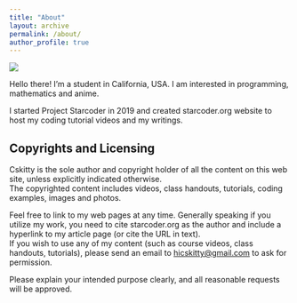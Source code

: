 ```yaml
---
title: "About"
layout: archive
permalink: /about/
author_profile: true
---
```


![](https://avatars3.githubusercontent.com/u/19498807?s=460&v=4)

Hello there! I’m a student in California, USA. I am interested in programming, mathematics and anime.  

I started Project Starcoder in 2019 and created starcoder.org website to host my coding tutorial videos and my writings.


## Copyrights and Licensing

Cskitty is the sole author and copyright holder of all the content on this web site, unless explicitly indicated otherwise.  
The copyrighted content includes videos, class handouts, tutorials, coding examples, images and photos.

Feel free to link to my web pages at any time.  Generally speaking if you utilize my work, you need to cite starcoder.org as the author and include a hyperlink to my article page (or cite the URL in text).  
If you wish to use any of my content (such as course videos, class handouts, tutorials), please send an email to [hicskitty@gmail.com](mailto:hicskitty@gmail.com)  to ask for permission.  

Please explain your intended purpose clearly, and all reasonable requests will be approved.
